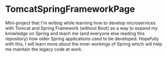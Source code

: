 # TomcatSpringFrameworkPage

<p>
Mini-project that I'm writing while learning how to develop microservices with Tomcat and Spring Framework (without Boot) 
as a way to expand my knowledge on Spring and teach me (and everyone else reading this repository) how older Spring 
applications used to be developed. Hopefully with this, I will learn more about the inner workings of Spring which will
help me maintain the legacy code at work.
</p>
